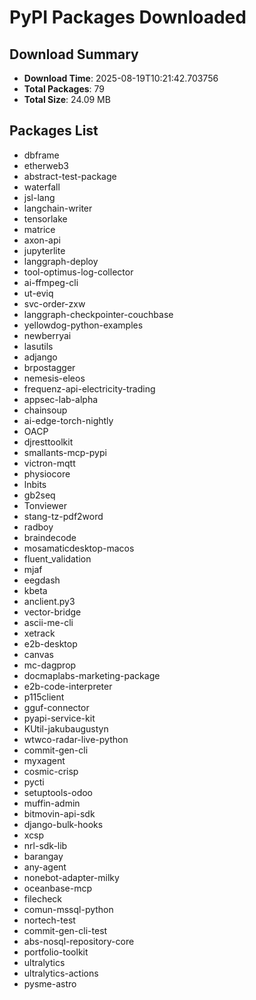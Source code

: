 # PyPI Packages Downloaded

## Download Summary
- **Download Time**: 2025-08-19T10:21:42.703756
- **Total Packages**: 79
- **Total Size**: 24.09 MB

## Packages List
- dbframe
- etherweb3
- abstract-test-package
- waterfall
- jsl-lang
- langchain-writer
- tensorlake
- matrice
- axon-api
- jupyterlite
- langgraph-deploy
- tool-optimus-log-collector
- ai-ffmpeg-cli
- ut-eviq
- svc-order-zxw
- langgraph-checkpointer-couchbase
- yellowdog-python-examples
- newberryai
- lasutils
- adjango
- brpostagger
- nemesis-eleos
- frequenz-api-electricity-trading
- appsec-lab-alpha
- chainsoup
- ai-edge-torch-nightly
- OACP
- djresttoolkit
- smallants-mcp-pypi
- victron-mqtt
- physiocore
- lnbits
- gb2seq
- Tonviewer
- stang-tz-pdf2word
- radboy
- braindecode
- mosamaticdesktop-macos
- fluent_validation
- mjaf
- eegdash
- kbeta
- anclient.py3
- vector-bridge
- ascii-me-cli
- xetrack
- e2b-desktop
- canvas
- mc-dagprop
- docmaplabs-marketing-package
- e2b-code-interpreter
- p115client
- gguf-connector
- pyapi-service-kit
- KUtil-jakubaugustyn
- wtwco-radar-live-python
- commit-gen-cli
- myxagent
- cosmic-crisp
- pycti
- setuptools-odoo
- muffin-admin
- bitmovin-api-sdk
- django-bulk-hooks
- xcsp
- nrl-sdk-lib
- barangay
- any-agent
- nonebot-adapter-milky
- oceanbase-mcp
- filecheck
- comun-mssql-python
- nortech-test
- commit-gen-cli-test
- abs-nosql-repository-core
- portfolio-toolkit
- ultralytics
- ultralytics-actions
- pysme-astro
